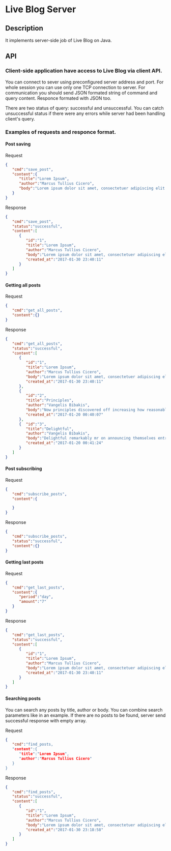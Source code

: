 # Live Blog Server


## Description

It implements server-side job of Live Blog on Java. 

## API

### Client-side application have access to Live Blog via client API.

You can connect to sever using preconfigured server address and port. 
For whole session you can use only one TCP connection to server.
For communication you should send JSON formated string of command and query content.
Responce formated with JSON too. 

There are two status of query: successful and unsuccessful. You can catch unsuccessful status if
there were any errors while server had been handling client's query.

### Examples of requests and responce format.

#### Post saving

Request

``` json
{  
   "cmd":"save_post",
   "content":{  
      "title":"Lorem Ipsum",
      "author":"Marcus Tullius Cicero",
      "body":"Lorem ipsum dolor sit amet, consectetuer adipiscing elit."
   }
}
```

Response 

``` json
{  
   "cmd":"save_post",
   "status":"successful",
   "content":[  
      {  
         "id":"1",
         "title":"Lorem Ipsum",
         "author":"Marcus Tullius Cicero",
         "body":"Lorem ipsum dolor sit amet, consectetuer adipiscing elit.",
         "created_at":"2017-01-30 23:40:11"
      }
   ]
}
```

#### Getting all posts

Request

``` json
{  
   "cmd":"get_all_posts",
   "content":{}
}
```

Response

``` json
{  
   "cmd":"get_all_posts",
   "status":"successful",
   "content":[  
      {
         "id":"1", 
         "title":"Lorem Ipsum",
         "author":"Marcus Tullius Cicero",
         "body":"Lorem ipsum dolor sit amet, consectetuer adipiscing elit.",
         "created_at":"2017-01-30 23:40:11"
      },
      {
         "id":"2",  
         "title":"Principles",
         "author":"Vangelis Bibakis",
         "body":"Now principles discovered off increasing how reasonably middletons men. Add seems out man met plate court sense. His joy she worth truth given. All year feet led view went sake. You agreeable breakfast his set perceived immediate. Stimulated man are projecting favourable middletons can cultivated.",
         "created_at":"2017-01-20 00:40:07"
      },
      {  "id":"3",
         "title":"Delightful",
         "author":"Vangelis Bibakis",
         "body":"Delightful remarkably mr on announcing themselves entreaties favourable. About to in so terms voice at. Equal an would is found seems of. The particular friendship one sufficient terminated frequently themselves. It more shed went up is roof if loud case. Delay music in lived noise an. Beyond genius really enough passed is up. ",
         "created_at":"2017-01-20 00:41:24"
      }
   ]
}
```

#### Post subscribing

Request

``` json
{  
   "cmd":"subscribe_posts",
   "content":{  

   }
}
```

Response

``` json
{  
   "cmd":"subscribe_posts",
   "status":"successful",
   "content":{}
}
```

#### Getting last posts

Request

``` json
{  
   "cmd":"get_last_posts",
   "content":{  
      "period":"day",
      "amount":"7"
   }
}
```

Response

``` json
{  
   "cmd":"get_last_posts",
   "status":"successful",
   "content":[
      {
         "id":"1",  
         "title":"Lorem Ipsum",
         "author":"Marcus Tullius Cicero",
         "body":"Lorem ipsum dolor sit amet, consectetuer adipiscing elit.",
         "created_at":"2017-01-30 23:40:11"
      }   
   ]
} 
```

#### Searching posts

You can search any posts by title, author or body. 
You can combine search parameters like in an example.
If there are no posts to be found, server send successful response with empty array.

Request

``` json
{  
   "cmd":"find_posts,
   "content":{  
      "title":"Lorem Ipsum",
      "author":"Marcus Tullius Cicero"
   }
}
```

Response

``` json
{  
   "cmd":"find_posts",
   "status":"successful",
   "content":[
      {
         "id":"1",  
         "title":"Lorem Ipsum",
         "author":"Marcus Tullius Cicero",
         "body":"Lorem ipsum dolor sit amet, consectetuer adipiscing elit.",
         "created_at":"2017-01-30 23:18:58"
      }
   ]
}
```

